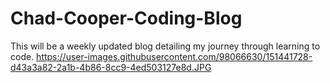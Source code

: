 # Chad-Cooper-Coding-Blog
This will be a weekly updated blog detailing my journey through learning to code.
https://user-images.githubusercontent.com/98066630/151441728-d43a3a82-2a1b-4b86-8cc9-4ed503127e8d.JPG